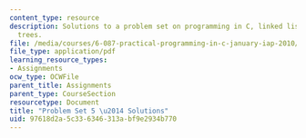 ```yaml
---
content_type: resource
description: Solutions to a problem set on programming in C, linked lists, and binary
  trees.
file: /media/courses/6-087-practical-programming-in-c-january-iap-2010/97618d2a5c336346313abf9e2934b770_MIT6_087IAP10_assn05_sol.pdf
file_type: application/pdf
learning_resource_types:
- Assignments
ocw_type: OCWFile
parent_title: Assignments
parent_type: CourseSection
resourcetype: Document
title: "Problem Set 5 \u2014 Solutions"
uid: 97618d2a-5c33-6346-313a-bf9e2934b770
---
```


